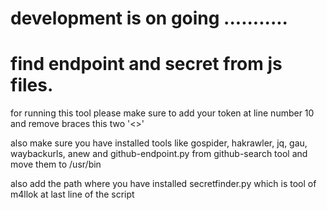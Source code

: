 # development is on going ...........
# find endpoint and secret from js files.

for running this tool please make sure to add your token at line number 10 and remove braces this two '<>'

also make sure you have installed tools like gospider, hakrawler, jq, gau, waybackurls, anew and  github-endpoint.py from github-search tool and move them to /usr/bin

also add the path where you have installed secretfinder.py which is tool of m4llok at last line of the script
